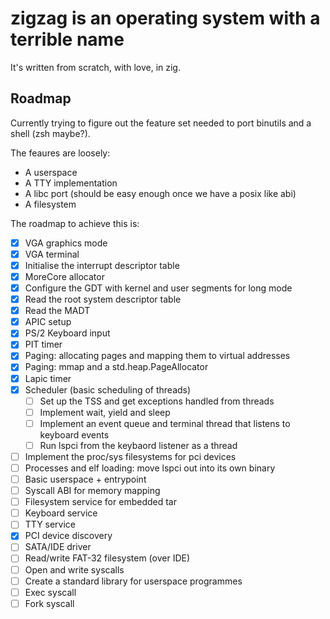 # zigzag is an operating system with a terrible name
It's written from scratch, with love, in zig. 

## Roadmap

Currently trying to figure out the feature set needed to port binutils and a shell (zsh maybe?).

The feaures are loosely:
- A userspace
- A TTY implementation
- A libc port (should be easy enough once we have a posix like abi)
- A filesystem

The roadmap to achieve this is:

- [x] VGA graphics mode
- [x] VGA terminal
- [x] Initialise the interrupt descriptor table
- [x] MoreCore allocator
- [x] Configure the GDT with kernel and user segments for long mode
- [x] Read the root system descriptor table
- [x] Read the MADT
- [x] APIC setup
- [x] PS/2 Keyboard input
- [x] PIT timer
- [x] Paging: allocating pages and mapping them to virtual addresses
- [x] Paging: mmap and a std.heap.PageAllocator
- [x] Lapic timer
- [x] Scheduler (basic scheduling of threads)
  - [ ] Set up the TSS and get exceptions handled from threads
  - [ ] Implement wait, yield and sleep
  - [ ] Implement an event queue and terminal thread that listens to keyboard events
  - [ ] Run lspci from the keybaord listener as a thread
- [ ] Implement the proc/sys filesystems for pci devices
- [ ] Processes and elf loading: move lspci out into its own binary
- [ ] Basic userspace + entrypoint
- [ ] Syscall ABI for memory mapping
- [ ] Filesystem service for embedded tar 
- [ ] Keyboard service
- [ ] TTY service
- [x] PCI device discovery
- [ ] SATA/IDE driver
- [ ] Read/write FAT-32 filesystem (over IDE)
- [ ] Open and write syscalls
- [ ] Create a standard library for userspace programmes
- [ ] Exec syscall
- [ ] Fork syscall
